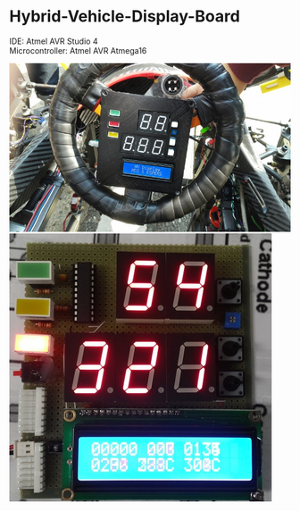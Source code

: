 # Hybrid-Vehicle-Display-Board

IDE: Atmel AVR Studio 4  
Microcontroller: Atmel AVR Atmega16  

![Module Image](HV_DISPLAY.jpg)
![Board Image](HV_DISPLAY_INSIDE.jpg)
